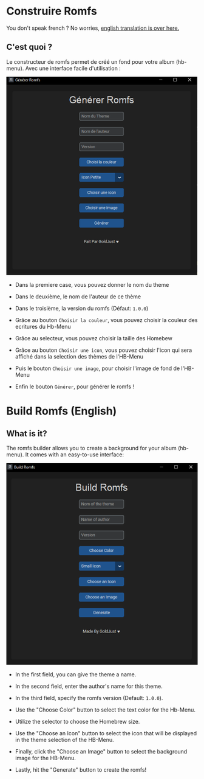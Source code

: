 # Construire Romfs
You don't speak french ? No worries, [english translation is over here.](https://github.com/NX-GoldJust/BuildRomfs#build-romfs-english)

## C'est quoi ?

Le constructeur de romfs permet de créé un fond pour votre album (hb-menu).
Avec une interface facile d'utilisation :

![alt text](https://github.com/NX-GoldJust/BuildRomfs/blob/main/images/image1.png?raw=true)

- Dans la premiere case, vous pouvez donner le nom du theme
- Dans le deuxième, le nom de l'auteur de ce thème
- Dans le troisième, la version du romfs (Défaut: `1.0.0`)
- Grâce au bouton `Choisir la couleur`, vous pouvez choisir la couleur des ecritures du Hb-Menu
- Grâce au selecteur, vous pouvez choisir la taille des Homebew
- Grâce au bouton `Choisir une icon`, vous pouvez choisir l'icon qui sera affiché dans la selection des thèmes de l'HB-Menu
- Puis le bouton `Choisir une image`, pour choisir l'image de fond de l'HB-Menu

- Enfin le bouton `Générer`, pour générer le romfs !

# Build Romfs (English)

## What is it?

The romfs builder allows you to create a background for your album (hb-menu). It comes with an easy-to-use interface:

![alt text](https://github.com/NX-GoldJust/BuildRomfs/blob/main/images/image2.png?raw=true)

- In the first field, you can give the theme a name.
- In the second field, enter the author's name for this theme.
- In the third field, specify the romfs version (Default: `1.0.0`).
- Use the "Choose Color" button to select the text color for the Hb-Menu.
- Utilize the selector to choose the Homebrew size.
- Use the "Choose an Icon" button to select the icon that will be displayed in the theme selection of the HB-Menu.
- Finally, click the "Choose an Image" button to select the background image for the HB-Menu.

- Lastly, hit the "Generate" button to create the romfs!
